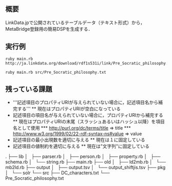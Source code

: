 ## 概要

LinkData.jpで公開されているテーブルデータ（テキスト形式）から，MetaBridge登録用の簡易DSPを生成する．

## 実行例

    ruby main.rb http://ja.linkdata.org/download/rdf1s531i/link/Pre_Socratic_philosophy.txt

    ruby main.rb src/Pre_Socratic_philosophy.txt

## 残っている課題

* '''記述項目のプロパティURIが与えられていない場合に，記述項目名から補完する'''
** 現在はプロパティURIが空白になっている
* 記述項目の項目名が与えられていない場合に，プロパティURIから補完する
** 現在はプロパティURIの末尾（スラッシュあるいはハッシュ以降）を項目名として使用
*** http://purl.org/dc/terms/title => title
*** http://www.w3.org/1999/02/22-rdf-syntax-ns#value => value
* 記述項目の最小出現数を適切に与える
** 現在は１に固定している
* 記述項目の値制約を適切に与える
** 現在は"文字列"に固定している



.
├── lib
│   ├── parser.rb
│   ├── person.rb
│   ├── property.rb
│   ├── schema.rb
│   └── string.rb
├── main.rb
├── old
│   ├── ld2mb.rb
│   └── mb2ld.rb
├── output
│   ├── output.tsv
│   └── output_shiftjis.tsv
├── pkg
│   └── solr
└── src
    ├── DC_characters.txt
    └── Pre_Socratic_philosophy.txt
